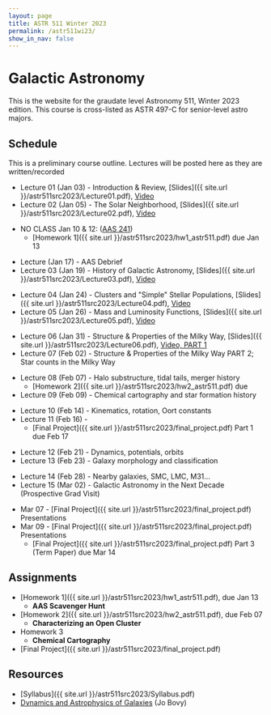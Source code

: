 ```yaml
---
layout: page
title: ASTR 511 Winter 2023
permalink: /astr511wi23/
show_in_nav: false
---
```


# Galactic Astronomy

This is the website for the graudate level Astronomy 511, Winter 2023 edition. This course is cross-listed as ASTR 497-C for senior-level astro majors.


## Schedule
This is a preliminary course outline. Lectures will be posted here as they are written/recorded

<!-- W1 -->
- Lecture 01 (Jan 03) - Introduction & Review, [Slides]({{ site.url }}/astr511src2023/Lecture01.pdf), [Video](https://www.youtube.com/watch?v=wlrvaZL86Z0)
- Lecture 02 (Jan 05) - The Solar Neighborhood, [Slides]({{ site.url }}/astr511src2023/Lecture02.pdf), [Video](https://www.youtube.com/watch?v=AO659NG71G4)
<!-- W2 -->
- NO CLASS Jan 10 & 12: ([AAS 241](http://aas.org/meetings/aas241)) 
    - [Homework 1]({{ site.url }}/astr511src2023/hw1_astr511.pdf) due Jan 13
<!-- W3 -->
- Lecture  (Jan 17) - AAS Debrief
- Lecture 03 (Jan 19) - History of Galactic Astronomy, [Slides]({{ site.url }}/astr511src2023/Lecture03.pdf), [Video](https://youtu.be/mS26ebOGlFs)
<!-- W4 -->
- Lecture 04 (Jan 24) - Clusters and "Simple" Stellar Populations, [Slides]({{ site.url }}/astr511src2023/Lecture04.pdf), [Video](https://youtu.be/Ci6UMorefvI)
- Lecture 05 (Jan 26) - Mass and Luminosity Functions, [Slides]({{ site.url }}/astr511src2023/Lecture05.pdf), [Video](https://youtu.be/RWKsykWwtpg)
<!-- W5 -->
- Lecture 06 (Jan 31) - Structure & Properties of the Milky Way, [Slides]({{ site.url }}/astr511src2023/Lecture06.pdf), [Video, PART 1](https://youtu.be/SYubXiFNRdk)
- Lecture 07 (Feb 02) - Structure & Properties of the Milky Way PART 2; Star counts in the Milky Way
<!-- W6 -->
- Lecture 08 (Feb 07) - Halo substructure, tidal tails, merger history
    - [Homework 2]({{ site.url }}/astr511src2023/hw2_astr511.pdf) due
- Lecture 09 (Feb 09) - Chemical cartography and star formation history
<!-- W7 -->
- Lecture 10 (Feb 14) - Kinematics, rotation, Oort constants
- Lecture 11 (Feb 16) - 
    - [Final Project]({{ site.url }}/astr511src2023/final_project.pdf) Part 1 due Feb 17
<!-- W8 -->
- Lecture 12 (Feb 21) - Dynamics, potentials, orbits
- Lecture 13 (Feb 23) - Galaxy morphology and classification
<!-- W9 -->
- Lecture 14 (Feb 28) - Nearby galaxies, SMC, LMC, M31...
- Lecture 15 (Mar 02) - Galactic Astronomy in the Next Decade (Prospective Grad Visit)
<!-- W10 -->
- Mar 07 - [Final Project]({{ site.url }}/astr511src2023/final_project.pdf) Presentations
- Mar 09 - [Final Project]({{ site.url }}/astr511src2023/final_project.pdf) Presentations
    - [Final Project]({{ site.url }}/astr511src2023/final_project.pdf) Part 3 (Term Paper) due Mar 14


## Assignments
- [Homework 1]({{ site.url }}/astr511src2023/hw1_astr511.pdf), due Jan 13
	- **AAS Scavenger Hunt**
- [Homework 2]({{ site.url }}/astr511src2023/hw2_astr511.pdf), due Feb 07
	- **Characterizing an Open Cluster**
- Homework 3
    - **Chemical Cartography**
- [Final Project]({{ site.url }}/astr511src2023/final_project.pdf)


## Resources
- [Syllabus]({{ site.url }}/astr511src2023/Syllabus.pdf)
- [Dynamics and Astrophysics of Galaxies](https://galaxiesbook.org) (Jo Bovy)

